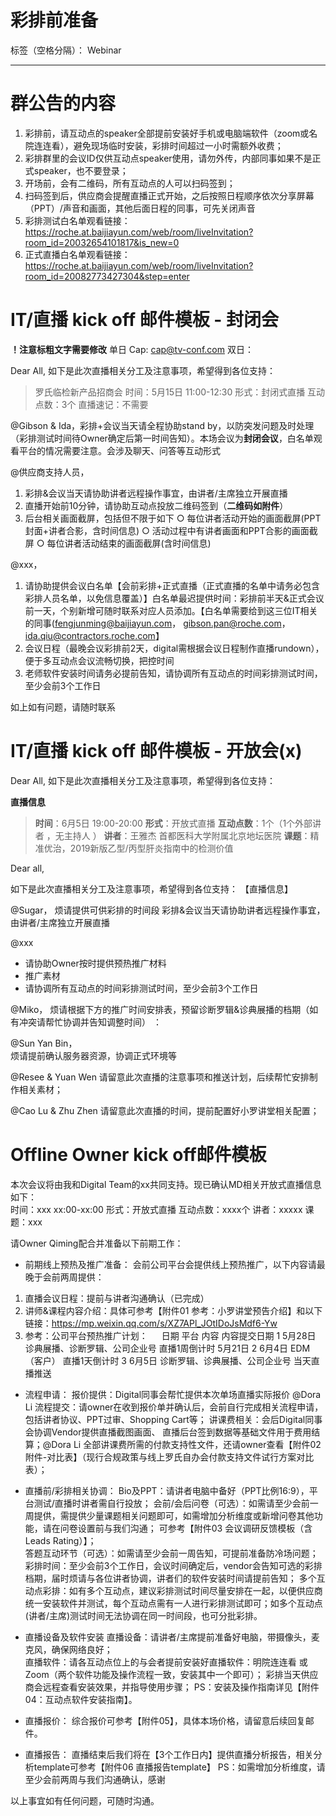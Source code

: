# 彩排前准备

标签（空格分隔）： Webinar

---

# 群公告的内容
1. 彩排前，请互动点的speaker全部提前安装好手机或电脑端软件（zoom或名院连连看），避免现场临时安装，彩排时间超过一小时需额外收费；
2. 彩排群里的会议ID仅供互动点speaker使用，请勿外传，内部同事如果不是正式speaker，也不要登录；
3. 开场前，会有二维码，所有互动点的人可以扫码签到；
4. 扫码签到后，供应商会提醒直播正式开始，之后按照日程顺序依次分享屏幕（PPT）/声音和画面，其他后面日程的同事，可先关闭声音
5. 彩排测试白名单观看链接： 
https://roche.at.baijiayun.com/web/room/liveInvitation?room_id=20032654101817&is_new=0
6. 正式直播白名单观看链接：
https://roche.at.baijiayun.com/web/room/liveInvitation?room_id=20082773427304&step=enter



# IT/直播 kick off 邮件模板 - 封闭会
**！注意标粗文字需要修改**
单日 Cap: cap@tv-conf.com
双日：

Dear All,
如下是此次直播相关分工及注意事项，希望得到各位支持：

> 罗氏临检新产品招商会
时间：5月15日 11:00-12:30
形式：封闭式直播
互动点数：3个
直播速记：不需要


@Gibson & Ida，彩排+会议当天请全程协助stand by，以防突发问题及时处理（彩排测试时间待Owner确定后第一时间告知）。本场会议为**封闭会议**，白名单观看平台的情况需要注意。会涉及聊天、问答等互动形式

@供应商支持人员，
1. 彩排&会议当天请协助讲者远程操作事宜，由讲者/主席独立开展直播
2. 直播开始前10分钟，请协助互动点投放二维码签到（**二维码如附件**）
3. 后台相关画面截屏，包括但不限于如下
	○ 每位讲者活动开始的画面截屏(PPT封面+讲者合影，含时间信息)
	○ 活动过程中有讲者画面和PPT合影的画面截屏
	○ 每位讲者活动结束的画面截屏(含时间信息)

@xxx，
1. 请协助提供会议白名单【会前彩排+正式直播（正式直播的名单中请务必包含彩排人员名单，以免信息覆盖）】白名单最迟提供时间：彩排前半天&正式会议前一天，个别新增可随时联系对应人员添加。【白名单需要给到这三位IT相关的同事(fengjunming@baijiayun.com， gibson.pan@roche.com，ida.qiu@contractors.roche.com】
2. 会议日程（最晚会议彩排前2天，digital需根据会议日程制作直播rundown），便于多互动点会议流畅切换，把控时间  
3. 老师软件安装时间请务必提前告知，请协调所有互动点的时间彩排测试时间，至少会前3个工作日

如上如有问题，请随时联系

	


# IT/直播 kick off 邮件模板 - 开放会(x)

Dear All,
如下是此次直播相关分工及注意事项，希望得到各位支持：

**直播信息**
>**时间**：6月5日 19:00-20:00
**形式**：开放式直播
**互动点数**：1个（1个外部讲者 ，无主持人 ） 
**讲者**：王雅杰  首都医科大学附属北京地坛医院
**课题**：精准优治，2019新版乙型/丙型肝炎指南中的检测价值

Dear all,

如下是此次直播相关分工及注意事项，希望得到各位支持：
【直播信息】

@Sugar，
烦请提供可供彩排的时间段 
彩排&会议当天请协助讲者远程操作事宜，由讲者/主席独立开展直播

@xxx
- 请协助Owner按时提供预热推广材料
- 推广素材
- 请协调所有互动点的时间彩排测试时间，至少会前3个工作日  

@Miko，
烦请根据下方的推广时间安排表，预留诊断罗辑&诊典展播的档期（如有冲突请帮忙协调并告知调整时间）  ：

@Sun Yan Bin，  
烦请提前确认服务器资源，协调正式环境等

  @Resee & Yuan Wen
请留意此次直播的注意事项和推送计划，后续帮忙安排制作相关素材；

  @Cao Lu & Zhu Zhen
 请留意此次直播的时间，提前配置好小罗讲堂相关配置；





# Offline Owner kick off邮件模板
本次会议将由我和Digital Team的xx共同支持。现已确认MD相关开放式直播信息如下：  
时间：xxx xx:00-xx:00
形式：开放式直播
互动点数：xxxx个
讲者：xxxxx
课题：xxx

请Owner Qiming配合并准备以下前期工作：

- 前期线上预热及推广准备：
会前公司平台会提供线上预热推广，以下内容请最晚于会前两周提供：

1. 直播会议日程：提前与讲者沟通确认（已完成）
2. 讲师&课程内容介绍：具体可参考【附件01 参考：小罗讲堂预告介绍】和以下链接：https://mp.weixin.qq.com/s/XZ7APl_JOtIDoJsMdf6-Yw
3. 参考：公司平台预热推广计划： 
　	日期	平台	内容	内容提交日期
1	5月28日	诊典展播、诊断罗辑、公司企业号	直播1周倒计时	5月21日
2	6月4日	EDM（客户）	直播1天倒计时
3	6月5日	诊断罗辑、诊典展播、公司企业号	当天直播推送

- 流程申请：
 报价提供：Digital同事会帮忙提供本次单场直播实际报价 @Dora Li
 流程提交：请owner在收到报价单并确认后，会前自行完成相关流程申请，包括讲者协议、PPT过审、Shopping Cart等；
 讲课费相关：会后Digital同事会协调Vendor提供直播截图画面、 直播后台签到数据等基础文件用于费用结算；@Dora Li
                      全部讲课费所需的付款支持性文件，还请owner查看【附件02  附件-对比表】（现行合规政策与线上罗氏自办会付款支持文件试行方案对比表）；

- 直播前/彩排相关协调：
 Bio及PPT：请讲者电脑中备好（PPT比例16:9），平台测试/直播时讲者需自行投放；
 会前/会后问卷（可选）：如需请至少会前一周提供，需提供少量课题相关问题即可，如需增加分析维度或新增问卷其他功能，请在问卷设置前与我们沟通； 可参考【附件03 会议调研反馈模板（含Leads Rating）】；                                   
 答题互动环节（可选）：如需请至少会前一周告知，可提前准备防冷场问题；
 彩排时间：至少会前3个工作日，会议时间确定后，vendor会告知可选的彩排档期，届时烦请与各位讲者协调，讲者们的软件安装时间请提前告知；
 多个互动点彩排：如有多个互动点，建议彩排测试时间尽量安排在一起，以便供应商统一安装软件并测试，每个互动点需有一人进行彩排测试即可；如多个互动点(讲者/主席)测试时间无法协调在同一时间段，也可分批彩排。

- 直播设备及软件安装
 直播设备：请讲者/主席提前准备好电脑，带摄像头，麦克风，确保网络良好；  
  直播软件：请各互动点位上的与会者提前安装好直播软件：明院连连看 或 Zoom（两个软件功能及操作流程一致，安装其中一个即可）；
 彩排当天供应商会远程查看安装效果，并指导使用步骤；
 PS：安装及操作指南详见【附件04：互动点软件安装指南】。

- 直播报价：
综合报价可参考【附件05】，具体本场价格，请留意后续回复邮件。

- 直播报告：
直播结束后我们将在【3个工作日内】提供直播分析报告，相关分析template可参考【附件06 直播报告template】
PS：如需增加分析维度，请至少会前两周与我们沟通确认，感谢


以上事宜如有任何问题，可随时沟通。





